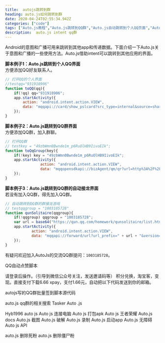 ```yaml
---
title:  autojs跳转到群
heading: auto.js如何跳转到群
date: 2020-04-24T02:55:34.942Z
categories: ["code"]
tags: ["Auto.js教程","Auto.js跳转到QQ群","Auto.js自动跳转到个人QQ页面","Auto.js intent"]
description:  auto.js intent qq群
---
```


Android的意图和广播可用来跳转到其他app和传递数据。下面介绍一下Auto.js关于意图和广播的一些使用方法。Auto.js借助intent可以跳转到其他应用的界面。

**脚本例子1：Auto.js跳转到个人QQ界面**   
方便添加QQ好友联系人。
```javascript
// 打开QQ的个人界面
//testqq="931918906"
function toQQ(qq){
    if(!qq) qq="931918906";
    app.startActivity({
        action: "android.intent.action.VIEW",
        data: "mqqapi://card/show_pslcard?src_type=internal&source=sharecard&version=1&uin=" + qq,
    });
}
```

**脚本例子2：Auto.js跳转到QQ群界面**   
方便添加QQ群，加入群聊。
```javascript
// 打开QQ群
// testkey = "49zbWmn0Bwnde1m_p6RuOlHB9IivoEIk";
function toQqGroup(key){
    if(!key) key = "49zbWmn0Bwnde1m_p6RuOlHB9IivoEIk";
    app.startActivity({
                action: "android.intent.action.VIEW",
                data: "mqqopensdkapi://bizAgent/qm/qr?url=http%3A%2F%2Fqm.qq.com%2Fcgi-bin%2Fqm%2Fqr%3Ffrom%3Dapp%26p%3Dandroid%26k%3D" + key
    });
}
```

**脚本例子3：Auto.js跳转到QQ群的自动接龙界面**   
若没有加入QQ群，得先加入QQ群。
```javascript
// 自动跳转到QQ群的群接龙游戏
// testqqgroup = "1003185728"
function qunSolitaire(qqgroup){
    if(!qqgroup) qqgroup = "1003185728";
    var url = base64("https://qun.qq.com/homework/qunsolitaire/list.html?_wv=1031&gc="+qqgroup+"&from=appstore_icon&from=qqminiprogram="+ qqgroup + "&state=1");
    app.startActivity({
            action: "android.intent.action.VIEW",
            data: "mqqapi://forward/url?url_prefix=" + url + "&version=1&src_type=web"
    });
}
```
有疑问欢迎加入AutoJs的交流QQ群提问：`1003185728`。



QQ自动点赞脚本

请登录后操作。（引导到微信公众号关注，发送邀请码等）
积分兑换，淘宝客，变现。直接支付下载6.66
xpay，支付1.66元，自动把以下代码发送到你的邮箱。


autojs写的QQ群批量签到脚本源代码

auto.js qq群的相关搜索
Tasker Auto .js

Hyb1996 auto js
Auto js 连接电脑
Auto js 打包apk
Auto js 王者荣耀
Auto.js docs
Auto.js 截图
Auto.js 破解
Auto.js 录制
Auto.js 启动app
Auto.js 无障碍
Auto js API

auto.js  删除死粉
auto.js  删除僵尸粉
